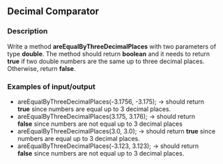 ## Decimal Comparator

### Description

Write a method <b>areEqualByThreeDecimalPlaces</b> with two parameters of type <b>double</b>. The method should return <b>boolean</b> and it needs to return <b>true</b> if two double numbers are the same up to three decimal places. Otherwise, return <b>false</b>.

### Examples of input/output

<ul>
<li>areEqualByThreeDecimalPlaces(-3.1756, -3.175); → should return <b>true</b> since numbers are equal up to 3 decimal places.</li>
<li>areEqualByThreeDecimalPlaces(3.175, 3.176); → should return <b>false</b> since numbers are not equal up to 3 decimal places</li>
<li>areEqualByThreeDecimalPlaces(3.0, 3.0); → should return <b>true</b> since numbers are equal up to 3 decimal places.</li>
<li>areEqualByThreeDecimalPlaces(-3.123, 3.123); → should return <b>false</b> since numbers are not equal up to 3 decimal places.</li>
</ul>
